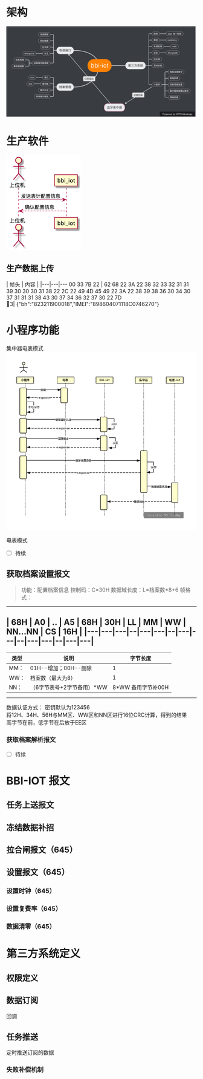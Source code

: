# 架构
![Alt text](./images/bbi-iot.png)


# 生产软件

![Alt text](./out/uml/表计注册/表计注册.png)


## 生产数据上传


| 帧头 | 内容 |
|---|---|---
00 33 7B 22 | 62 68 22 3A 22 38 32 33 32 31 31 39 30 30 30 31 38 22 2C 22 49 4D 45 49 22 3A 22 38 39 38 36 30 34 30 37 31 31 31 38 43 30 37 34 36 32 37 30 22 7D   
3| {"bh":"823211900018","IMEI":"898604071118C0746270"}



# 小程序功能

集中器电表模式
![image text](https://github.com/59471032/bbiiot/raw/master/images/xiaochengxu.png)


电表模式
- [ ] 待续



## 获取档案设置报文

> 功能：配置档案信息
> 控制码：C=30H
> 数据域长度：L=档案数*8+6
> 帧格式：
---
| 68H | A0 | .. | A5 | 68H | 30H | LL  | MM  | WW  | NN…NN  | CS  | 16H |
|---|---|---|--|---|---|--|---|---|--|---|---|--|---|---|
---
| 类型 | 说明                       | 字节长度            |
| ---- | -------------------------- | ------------------- |
| MM： | 01H--增加；00H--删除       | 1                   |
| WW： | 档案数（最大为8）          | 1                   |
| NN： | （6字节表号+2字节备用）*WW | 8*WW		备用字节补00H |

---						
数据认证方式：
    密钥默认为123456					
	将12H、34H、56H与MM区、WW区和NN区进行16位CRC计算，得到的结果					
	高字节在前，低字节在后放于EE区					


### 获取档案解析报文

- [ ] 待续



# BBI-IOT 报文
## 任务上送报文
## 冻结数据补招
## 拉合闸报文（645）
## 设置报文（645）
### 设置时钟（645）
### 设置复费率（645）
### 数据清零（645）



# 第三方系统定义
## 权限定义
## 数据订阅
回调
## 任务推送
定时推送订阅的数据
### 失败补偿机制